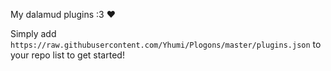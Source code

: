 My dalamud plugins :3 ♥

Simply add `https://raw.githubusercontent.com/Yhumi/Plogons/master/plugins.json` to your repo list to get started!
